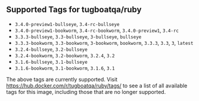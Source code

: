 ## Supported Tags for tugboatqa/ruby

* `3.4.0-preview1-bullseye`, `3.4-rc-bullseye`
* `3.4.0-preview1-bookworm`, `3.4-rc-bookworm`, `3.4.0-preview1`, `3.4-rc`
* `3.3.3-bullseye`, `3.3-bullseye`, `3-bullseye`, `bullseye`
* `3.3.3-bookworm`, `3.3-bookworm`, `3-bookworm`, `bookworm`, `3.3.3`, `3.3`, `3`, `latest`
* `3.2.4-bullseye`, `3.2-bullseye`
* `3.2.4-bookworm`, `3.2-bookworm`, `3.2.4`, `3.2`
* `3.1.6-bullseye`, `3.1-bullseye`
* `3.1.6-bookworm`, `3.1-bookworm`, `3.1.6`, `3.1`

The above tags are currently supported. Visit https://hub.docker.com/r/tugboatqa/ruby/tags/ to see a list of all available tags for this image, including those that are no longer supported.
